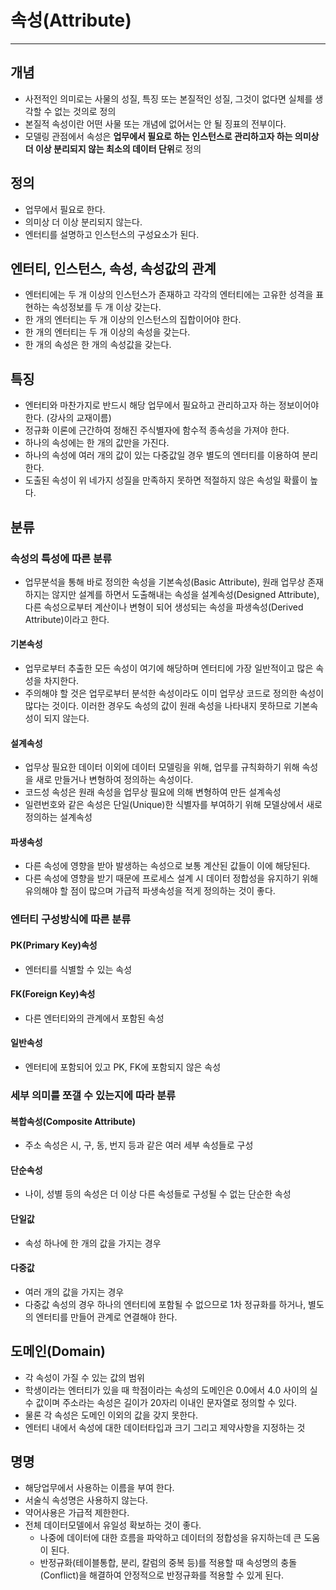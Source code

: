 # 속성(Attribute)

--- 

## 개념
- 사전적인 의미로는 사물의 성질, 특징 또는 본질적인 성질, 그것이 없다면 실체를 생각할 수 없는 것의로 정의
- 본질적 속성이란 어떤 사물 또는 개념에 없어서는 안 될 징표의 전부이다.
- 모델링 관점에서 속성은 **업무에서 필요로 하는 인스턴스로 관리하고자 하는 의미상 더 이상 분리되지 않는 최소의 데이터 단위**로 정의

## 정의
- 업무에서 필요로 한다.
- 의미상 더 이상 분리되지 않는다.
- 엔터티를 설명하고 인스턴스의 구성요소가 된다.

## 엔터티, 인스턴스, 속성, 속성값의 관계
- 엔터티에는 두 개 이상의 인스턴스가 존재하고 각각의 엔터티에는 고유한 성격을 표현하는 속성정보를 두 개 이상 갖는다.
- 한 개의 엔터티는 두 개 이상의 인스턴스의 집합이어야 한다.
- 한 개의 엔터티는 두 개 이상의 속성을 갖는다.
- 한 개의 속성은 한 개의 속성값을 갖는다.

## 특징
- 엔터티와 마찬가지로 반드시 해당 업무에서 필요하고 관리하고자 하는 정보이어야 한다. (강사의 교재이름)
- 정규화 이론에 근간하여 정해진 주식별자에 함수적 종속성을 가져야 한다.
- 하나의 속성에는 한 개의 값만을 가진다.
- 하나의 속성에 여러 개의 값이 있는 다중값일 경우 별도의 엔터티를 이용하여 분리한다.
- 도출된 속성이 위 네가지 성질을 만족하지 못하면 적절하지 않은 속성일 확률이 높다.

## 분류
### 속성의 특성에 따른 분류
  - 업무분석을 통해 바로 정의한 속성을 기본속성(Basic Attribute), 원래 업무상 존재하지는 않지만 설계를 하면서 도출해내는 속성을 설계속성(Designed Attribute), 다른 속성으로부터 계산이나 변형이 되어 생성되는 속성을 파생속성(Derived Attribute)이라고 한다.
#### 기본속성
- 업무로부터 추출한 모든 속성이 여기에 해당하며 엔터티에 가장 일반적이고 많은 속성을 차지한다.
- 주의해야 할 것은 업무로부터 분석한 속성이라도 이미 업무상 코드로 정의한 속성이 많다는 것이다. 이러한 경우도 속성의 값이 원래 속성을 나타내지 못하므로 기본속성이 되지 않는다.
#### 설계속성  
- 업무상 필요한 데이터 이외에 데이터 모델링을 위해, 업무를 규칙화하기 위해 속성을 새로 만들거나 변형하여 정의하는 속성이다.
- 코드성 속성은 원래 속성을 업무상 필요에 의해 변형하여 만든 설계속성
- 일련번호와 같은 속성은 단일(Unique)한 식별자를 부여하기 위해 모델상에서 새로 정의하는 설계속성
#### 파생속성
- 다른 속성에 영향을 받아 발생하는 속성으로 보통 계산된 값들이 이에 해당된다.
- 다른 속성에 영향을 받기 때문에 프로세스 설계 시 데이터 정합성을 유지하기 위해 유의해야 할 점이 많으며 가급적 파생속성을 적게 정의하는 것이 좋다.

### 엔터티 구성방식에 따른 분류

#### PK(Primary Key)속성
- 엔터티를 식별할 수 있는 속성

#### FK(Foreign Key)속성
- 다른 엔터티와의 관계에서 포함된 속성

#### 일반속성
- 엔터티에 포함되어 있고 PK, FK에 포함되지 않은 속성

### 세부 의미를 쪼갤 수 있는지에 따라 분류
#### 복합속성(Composite Attribute)
- 주소 속성은 시, 구, 동, 번지 등과 같은 여러 세부 속성들로 구성 

#### 단순속성
- 나이, 성별 등의 속성은 더 이상 다른 속성들로 구성될 수 없는 단순한 속성

#### 단일값
- 속성 하나에 한 개의 값을 가지는 경우

#### 다중값
- 여러 개의 값을 가지는 경우
- 다중값 속성의 경우 하나의 엔터티에 포함될 수 없으므로 1차 정규화를 하거나, 별도의 엔터티를 만들어 관계로 연결해야 한다.

## 도메인(Domain)
- 각 속성이 가질 수 있는 값의 범위
- 학생이라는 엔터티가 있을 때 학점이라는 속성의 도메인은 0.0에서 4.0 사이의 실수 값이며 주소라는 속성은 길이가 20자리 이내인 문자열로 정의할 수 있다.
- 물론 각 속성은 도메인 이외의 값을 갖지 못한다.
- 엔터티 내에서 속성에 대한 데이터타입과 크기 그리고 제약사항을 지정하는 것

## 명명
- 해당업무에서 사용하는 이름을 부여 한다.
- 서술식 속성명은 사용하지 않는다.
- 약어사용은 가급적 제한한다.
- 전체 데이터모델에서 유일성 확보하는 것이 좋다.
  - 나중에 데이터에 대한 흐름을 파악하고 데이터의 정합성을 유지하는데 큰 도움이 된다.
  - 반정규화(테이블통합, 분리, 칼럼의 중복 등)를 적용할 때 속성명의 충돌(Conflict)을 해결하여 안정적으로 반정규화를 적용할 수 있게 된다.
